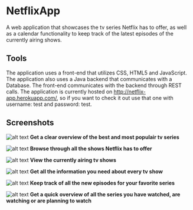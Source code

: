 # NetflixApp
A web application that showcases the tv series Netflix has to offer, as well as a calendar functionality to keep track of the latest episodes of the currently airing shows.

## Tools
The application uses a front-end that utilizes CSS, HTML5 and JavaScript. The application also uses a Java backend that communicates with a Database. The front-end communicates with the backend through REST calls. The application is currently hosted on http://netflix-app.herokuapp.com/, so if you want to check it out use that one with username: test and password: test.

## Screenshots
![alt text](https://raw.githubusercontent.com/graddus/NetflixApp/master/index.png)
**Get a clear overview of the best and most populair tv series**

![alt text](https://raw.githubusercontent.com/graddus/NetflixApp/master/series.png)
**Browse through all the shows Netflix has to offer**

![alt text](https://raw.githubusercontent.com/graddus/NetflixApp/master/currentlyairing.png)
**View the currently airing tv shows**

![alt text](https://raw.githubusercontent.com/graddus/NetflixApp/master/serie.png)
**Get all the information you need about every tv show**

![alt text](https://raw.githubusercontent.com/graddus/NetflixApp/master/agenda.png)
**Keep track of all the new episodes for your favorite series**

![alt text](https://raw.githubusercontent.com/graddus/NetflixApp/master/mylist.png)
**Get a quick overview of all the series you have watched, are watching or are planning to watch**
